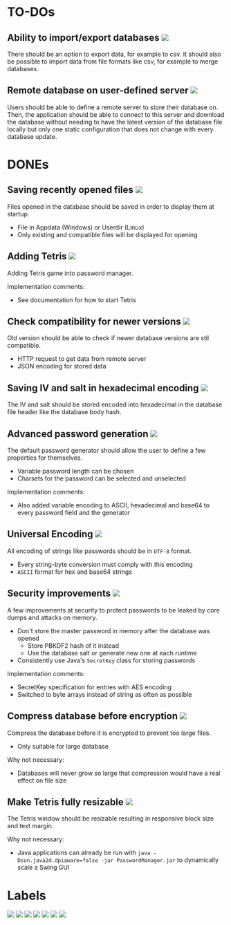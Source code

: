 # TO-DOs

## Ability to import/export databases <img src="https://img.shields.io/badge/Priority-Medium-yellow.svg">
There should be an option to export data, for example to csv.
It should also be possible to import data from file formats like csv, for example to merge databases.

## Remote database on user-defined server <img src="https://img.shields.io/badge/Priority-Low-yellowgreen.svg">
Users should be able to define a remote server to store their database on. Then, the application should be able to 
connect to this server and download the database without needing to have the latest version of the database file locally 
but only one static configuration that does not change with every database update.

# DONEs

## Saving recently opened files <img src="https://img.shields.io/badge/Priority-Implemented (1.3.5)-blue.svg">
Files opened in the database should be saved in order to display them at startup.
- File in Appdata (Windows) or Userdir (Linux)
- Only existing and compatible files will be displayed for opening

## Adding Tetris <img src="https://img.shields.io/badge/Priority-Implemented (1.3.7)-blue.svg">
Adding Tetris game into password manager.

Implementation comments:
- See documentation for how to start Tetris

## Check compatibility for newer versions <img src="https://img.shields.io/badge/Priority-Implemented (1.4.3)-blue.svg">
Old version should be able to check if newer database versions are stil compatible.
- HTTP request to get data from remote server
- JSON encoding for stored data

## Saving IV and salt in hexadecimal encoding <img src="https://img.shields.io/badge/Priority-Implemented (1.4.4)-blue.svg">
The IV and salt should be stored encoded into hexadecimal in the database file header like the database body hash.

## Advanced password generation <img src="https://img.shields.io/badge/Priority-Implemented (1.4.8)-blue.svg">
The default password generator should allow the user to define a few properties for themselves.
- Variable password length can be chosen
- Charsets for the password can be selected and unselected

Implementation comments:
- Also added variable encoding to ASCII, hexadecimal and base64 to every password field and the generator

## Universal Encoding <img src="https://img.shields.io/badge/Priority-Implemented (2.0.0)-informational.svg">
All encoding of strings like passwords should be in `UTF-8` format.
- Every string-byte conversion must comply with this encoding
- `ASCII` format for hex and base64 strings

## Security improvements <img src="https://img.shields.io/badge/Priority-Implemented (2.0.0)-informational.svg">
A few improvements at security to protect passwords to be leaked by core dumps and attacks on memory.
- Don't store the master password in memory after the database was opened
  - Store PBKDF2 hash of it instead
  - Use the database salt or generate new one at each runtime
- Consistently use Java's `SecretKey` class for storing passwords

Implementation comments:
- SecretKey specification for entries with AES encoding
- Switched to byte arrays instead of string as often as possible

## Compress database before encryption <img src="https://img.shields.io/badge/Priority-Not necessary-inactive.svg">
Compress the database before it is encrypted to prevent too large files.
- Only suitable for large database

Why not necessary:
- Databases will never grow so large that compression would have a real effect on file size

## Make Tetris fully resizable <img src="https://img.shields.io/badge/Priority-Not necessary-inactive.svg">
The Tetris window should be resizable resulting in responsive block size and text margin.

Why not necessary:
- Java applications can already be run with `java -Dsun.java2d.dpiaware=false -jar PasswordManager.jar` to dynamically scale a Swing GUI


# Labels

<img src="https://img.shields.io/badge/Priority-Very High-critical.svg">
<img src="https://img.shields.io/badge/Priority-High-important.svg">
<img src="https://img.shields.io/badge/Priority-Medium-yellow.svg">
<img src="https://img.shields.io/badge/Priority-Low-yellowgreen.svg">
<img src="https://img.shields.io/badge/Priority-Very Low-Green.svg">
<img src="https://img.shields.io/badge/Priority-Implemented-informational.svg">
<img src="https://img.shields.io/badge/Priority-Not necessary-inactive.svg">
